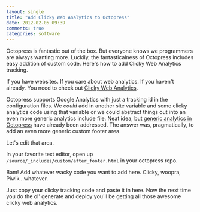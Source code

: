 ```yaml
---
layout: single
title: "Add Clicky Web Analytics to Octopress"
date: 2012-02-05 09:39
comments: true
categories: software
---
```


Octopress is fantastic out of the box. But everyone knows we programmers are
always wanting more. Luckily, the fantasticalness of Octopress includes easy
addition of custom code. Here's how to add Clicky Web Analytics tracking.

<!--more-->

If you have websites. If you care about web analytics. If you haven't already. You need to check out [Clicky Web Analytics](http://getclicky.com).

Octopress supports Google Analytics with just a tracking id in the configuration
files. We *could* add in another site variable and some clicky analytics code
using that variable or we could abstract things out into an even more generic
analytics include file. Neat idea, but [generic analytics in
Octopress](https://github.com/imathis/octopress/pull/177) have already been
addressed. The answer was, pragmatically, to add an even more generic custom
footer area.

Let's edit that area.

In your favorite text editor, open up
`/source/_includes/custom/after_footer.html` in your octopress repo.

Bam! Add whatever wacky code you want to add here. Clicky, woopra,
Piwik&hellip;whatever.

Just copy your clicky tracking code and paste it in here. Now the next time you
do the ol' generate and deploy you'll be getting all those awesome clicky web
analytics.

